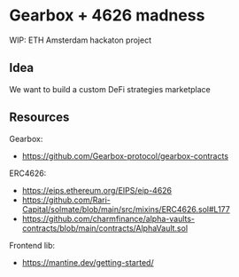 # Gearbox + 4626 madness

WIP: ETH Amsterdam hackaton project

## Idea

We want to build a custom DeFi strategies marketplace

## Resources

Gearbox:

- <https://github.com/Gearbox-protocol/gearbox-contracts>

ERC4626:

- <https://eips.ethereum.org/EIPS/eip-4626>
- <https://github.com/Rari-Capital/solmate/blob/main/src/mixins/ERC4626.sol#L177>
- <https://github.com/charmfinance/alpha-vaults-contracts/blob/main/contracts/AlphaVault.sol>

Frontend lib:

- <https://mantine.dev/getting-started/>
